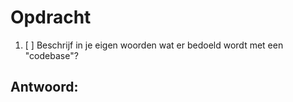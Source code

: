 # Opdracht
1. [ ] Beschrijf in je eigen woorden wat er bedoeld wordt met een "codebase"?

## Antwoord:

